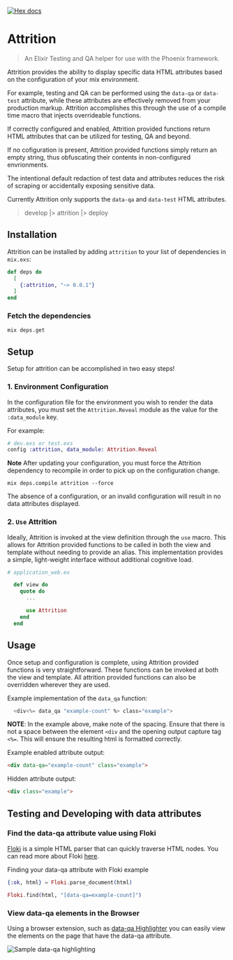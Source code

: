 [![Hex docs](http://img.shields.io/badge/hex.pm-docs-green.svg)](https://hexdocs.pm/attrition)

# Attrition

> An Elixir Testing and QA helper for use with the Phoenix framework.

Attrition provides the ability to display specific data HTML attributes
based on the configuration of your mix environment.

For example, testing and QA can be performed using the `data-qa` or `data-test` attribute,
while these attributes are effectively removed from your production markup.
Attrition accomplishes this through the use of a compile time macro that injects
overrideable functions.

If correctly configured and enabled, Attrition provided functions return
HTML attributes that can be utilized for testing, QA and beyond.

If no cofiguration is present, Attrition provided functions simply return
an empty string, thus obfuscating their contents in non-configured envrionments.

The intentional default redaction of test data and attributes reduces the risk
of scraping or accidentally exposing sensitive data.

Currently Attrition only supports the `data-qa` and `data-test`
HTML attributes.

> develop |> attrition |> deploy

## Installation

Attrition can be installed by adding `attrition` to your list of dependencies in `mix.exs`:

```elixir
def deps do
  [
    {:attrition, "~> 0.0.1"}
  ]
end
```

### Fetch the dependencies

```shell
mix deps.get
```

## Setup
Setup for attrition can be accomplished in two easy steps!

### 1. Environment Configuration

In the configuration file for the environment you wish to render the
data attributes, you must set the `Attrition.Reveal` module as the
value for the `:data_module` key.

For example:

```elixir
# dev.exs or test.exs
config :attrition, data_module: Attrition.Reveal
```

**Note** After updating your configuration, you must force the Attrition
dependency to recompile in order to pick up on the configuration change.

```shell
mix deps.compile attrition --force
```

The absence of a configuration, or an invalid configuration will
result in no data attributes displayed.

### 2. `Use` Attrition

Ideally, Attrition is invoked at the view definition through
the `use` macro. This allows for Attrition provided functions
to be called in both the view and template without needing to
provide an alias. This implementation provides a simple,
light-weight interface without additional cognitive load.

```elixir
# application_web.ex

  def view do
    quote do
      ...

      use Attrition
    end
  end
```

## Usage

Once setup and configuration is complete, using Attrition
provided functions is very straightforward. These functions
can be invoked at both the view and template. All attrition provided
functions can also be overridden wherever they are used.

Example implementation of the `data_qa` function:
```elixir
  <div<%= data_qa "example-count" %> class="example">
```

**NOTE**: In the example above, make note of the spacing. Ensure that
there is not a space between the element `<div` and the opening output capture
tag `<%=`. This will ensure the resulting html is formatted correctly.

Example enabled attribute output:
```html
<div data-qa="example-count" class="example">
```

Hidden attribute output:
```html
<div class="example">
```

## Testing and Developing with data attributes
### Find the data-qa attribute value using Floki
[Floki](https://hex.pm/packages/floki) is a simple HTML parser that
can quickly traverse HTML nodes. You can read more about Floki
[here](https://hexdocs.pm/floki/Floki.html).

Finding your data-qa attribute with Floki example
```elixir
{:ok, html} = Floki.parse_document(html)

Floki.find(html, "[data-qa=example-count]")
```

### View data-qa elements in the Browser
Using a browser extension, such as [data-qa Highlighter](https://chrome.google.com/webstore/detail/data-qa-highlighter/idhhdaefanknhldagkhodblcpifdddcf?hl=en)
you can easily view the elements on the page that have the data-qa attribute.

![Sample data-qa highlighting](https://lh3.googleusercontent.com/EEJotHEtiJT8VtbXYfb1_kDMOruvRQzsc4fk8kP93AHQnWlweht8OfJ4M8sIgxLEyxZhZ7dmVwU=w640-h400-e365)

